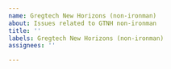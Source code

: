 ```yaml
---
name: Gregtech New Horizons (non-ironman)
about: Issues related to GTNH non-ironman
title: ''
labels: Gregtech New Horizons (non-ironman)
assignees: ''

---
```



